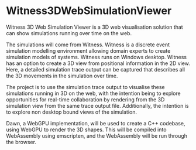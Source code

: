 # Witness3DWebSimulationViewer
Witness 3D Web Simulation Viewer is a 3D web visualisation solution that can show simulations running over time on the web.

The simulations will come from Witness. Witness is a discrete event simulation modelling environment allowing domain experts to create simulation models of systems. Witness runs on Windows desktop. Witness has an option to create a 3D view from positional information in the 2D view. Here, a detailed simulation trace output can be captured that describes all the 3D movements in the simulation over time.

The project is to use the simulation trace output to visualise these simulations running in 3D on the web, with the intention being to explore opportunities for real-time collaboration by rendering from the 3D simulation view from the same trace output file. Additionally, the intention is to explore non desktop bound views of the simulation.

Dawn, a WebGPU implementation, will be used to create a C++ codebase, using WebGPU to render the 3D shapes. This will be compiled into WebAssembly using emscripten, and the WebAssembly will be run through the browser.
